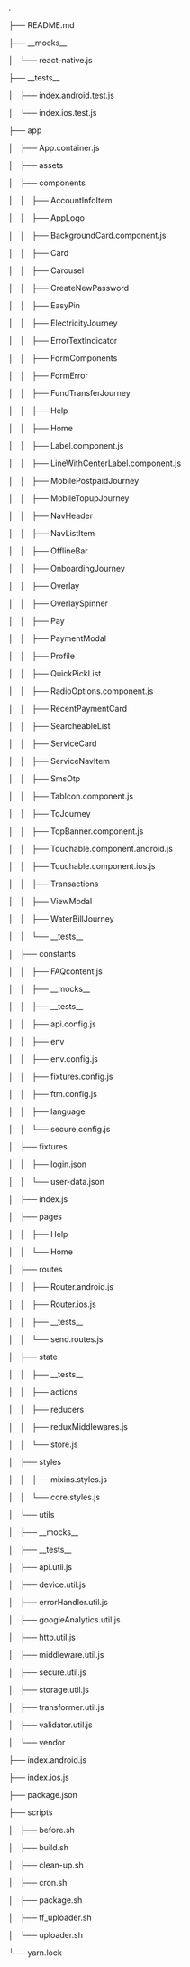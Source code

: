 .

├── README.md

├── \_\_mocks\_\_

│   └── react-native.js

├── \_\_tests\_\_

│   ├── index.android.test.js

│   └── index.ios.test.js

├── app

│   ├── App.container.js

│   ├── assets

│   ├── components

│   │   ├── AccountInfoItem

│   │   ├── AppLogo

│   │   ├── BackgroundCard.component.js

│   │   ├── Card

│   │   ├── Carousel

│   │   ├── CreateNewPassword

│   │   ├── EasyPin

│   │   ├── ElectricityJourney

│   │   ├── ErrorTextIndicator

│   │   ├── FormComponents

│   │   ├── FormError

│   │   ├── FundTransferJourney

│   │   ├── Help

│   │   ├── Home

│   │   ├── Label.component.js

│   │   ├── LineWithCenterLabel.component.js

│   │   ├── MobilePostpaidJourney

│   │   ├── MobileTopupJourney

│   │   ├── NavHeader

│   │   ├── NavListItem

│   │   ├── OfflineBar

│   │   ├── OnboardingJourney

│   │   ├── Overlay

│   │   ├── OverlaySpinner

│   │   ├── Pay

│   │   ├── PaymentModal

│   │   ├── Profile

│   │   ├── QuickPickList

│   │   ├── RadioOptions.component.js

│   │   ├── RecentPaymentCard

│   │   ├── SearcheableList

│   │   ├── ServiceCard

│   │   ├── ServiceNavItem

│   │   ├── SmsOtp

│   │   ├── TabIcon.component.js

│   │   ├── TdJourney

│   │   ├── TopBanner.component.js

│   │   ├── Touchable.component.android.js

│   │   ├── Touchable.component.ios.js

│   │   ├── Transactions

│   │   ├── ViewModal

│   │   ├── WaterBillJourney

│   │   └── \_\_tests\_\_

│   ├── constants

│   │   ├── FAQcontent.js

│   │   ├── \_\_mocks\_\_

│   │   ├── \_\_tests\_\_

│   │   ├── api.config.js

│   │   ├── env

│   │   ├── env.config.js

│   │   ├── fixtures.config.js

│   │   ├── ftm.config.js

│   │   ├── language

│   │   └── secure.config.js

│   ├── fixtures

│   │   ├── login.json

│   │   └── user-data.json

│   ├── index.js

│   ├── pages

│   │   ├── Help

│   │   └── Home

│   ├── routes

│   │   ├── Router.android.js

│   │   ├── Router.ios.js

│   │   ├── \_\_tests\_\_

│   │   └── send.routes.js

│   ├── state

│   │   ├── \_\_tests\_\_

│   │   ├── actions

│   │   ├── reducers

│   │   ├── reduxMiddlewares.js

│   │   └── store.js

│   ├── styles

│   │   ├── mixins.styles.js

│   │   └── core.styles.js

│   └── utils

│       ├── \_\_mocks\_\_

│       ├── \_\_tests\_\_

│       ├── api.util.js

│       ├── device.util.js

│       ├── errorHandler.util.js

│       ├── googleAnalytics.util.js

│       ├── http.util.js

│       ├── middleware.util.js

│       ├── secure.util.js

│       ├── storage.util.js

│       ├── transformer.util.js

│       ├── validator.util.js

│       └── vendor

├── index.android.js

├── index.ios.js

├── package.json

├── scripts

│   ├── before.sh

│   ├── build.sh

│   ├── clean-up.sh

│   ├── cron.sh

│   ├── package.sh

│   ├── tf\_uploader.sh

│   └── uploader.sh

└── yarn.lock
